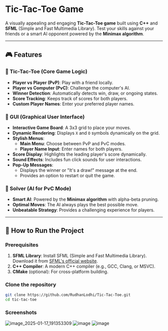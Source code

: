 # Tic-Tac-Toe Game

A visually appealing and engaging **Tic-Tac-Toe game** built using **C++** and **SFML** (Simple and Fast Multimedia Library). Test your skills against your friends or a smart AI opponent powered by the **Minimax algorithm**.

---

## 🎮 Features

### 🧩 Tic-Tac-Toe (Core Game Logic)
- **Player vs Player (PvP)**: Play with a friend locally.
- **Player vs Computer (PvC)**: Challenge the computer's AI.
- **Winner Detection**: Automatically detects win, draw, or ongoing states.
- **Score Tracking**: Keeps track of scores for both players.
- **Custom Player Names**: Enter your preferred player names.

### 🎨 GUI (Graphical User Interface)
- **Interactive Game Board**: A 3x3 grid to place your moves.
- **Dynamic Rendering**: Displays `X` and `O` symbols dynamically on the grid.
- **Stylish Menus**:
  - **Main Menu**: Choose between PvP and PvC modes.
  - **Player Name Input**: Enter names for both players.
- **Score Display**: Highlights the leading player's score dynamically.
- **Sound Effects**: Includes fun click sounds for user interactions.
- **Pop-Up Messages**:
  - Displays the winner or "It's a draw!" message at the end.
  - Provides an option to restart or quit the game.

### 🧠 Solver (AI for PvC Mode)
- **Smart AI**: Powered by the **Minimax algorithm** with alpha-beta pruning.
- **Optimal Moves**: The AI always plays the best possible move.
- **Unbeatable Strategy**: Provides a challenging experience for players.
---

## 🚀 How to Run the Project

### Prerequisites
1. **SFML Library**: Install SFML (Simple and Fast Multimedia Library). Download it from [SFML's official website](https://www.sfml-dev.org/).
2. **C++ Compiler**: A modern C++ compiler (e.g., GCC, Clang, or MSVC).
3. **CMake** (optional): For cross-platform building.

###  Clone the repository
   ```bash
   git clone https://github.com/RudhanLodhi/Tic-Tac-Toe.git
   cd tic-tac-toe
  ```
### Screenshots
![image_2025-01-17_191353309](https://github.com/user-attachments/assets/438f049f-125a-45a0-ba53-143fa047b414)
![image](https://github.com/user-attachments/assets/2e1f94c1-1ae9-48f5-8563-5d9c5cfcb1d6)
![image](https://github.com/user-attachments/assets/72d1263c-74f5-4393-803a-d2d30422d8f1)


